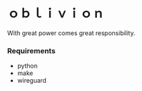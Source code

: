 # ｏｂｌｉｖｉｏｎ

With great power comes great responsibility.

### Requirements
* python
* make
* wireguard
